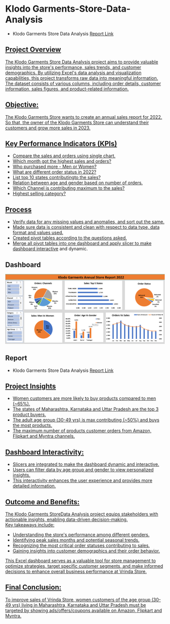 # Klodo Garments-Store-Data-Analysis 
- Klodo Garments Store Data Analysis <a href="https://1drv.ms/x/c/681428b05895901e/IQQDesUvFshhQ5MsyDmM6RZuAZTa1TkfBZqEv9b3T9W7gwk"> Report Link 

## **Project Overview**

The Klodo Garments Store Data Analysis project aims to provide valuable insights into the store's performance, sales trends, and customer demographics. By utilizing Excel's data analysis and visualization capabilities, this project transforms raw data into meaningful information. The dataset consists of various columns, including order details, customer information, sales figures, and product-related information.

## **Objective:**
The Klodo Garments Store wants to create an annual sales report for 2022. So that, the owner of the Klodo Garments Store can understand their customers and grow more sales in 2023.

## **Key Performance Indicators (KPIs)**
- Compare the sales and orders using single chart.
- Which month got the highest sales and orders?
- Who purchased more - Men or Women?
- What are different order status in 2022?
- List top 10 states contributingto the sales?
- Relation between age and gender based on number of orders.
- Which Channel is contributing maximum to the sales?
- Highest selling category?

## **Process**
- Verify data for any missing values and anomalies, and sort out the same.
- Made sure data is consistent and clean with respect to data type, data format and values used.
- Created pivot tables according to the questions asked.
- Merge all pivot tables into one dashboard and apply slicer to make <a href="https://1drv.ms/x/c/681428b05895901e/IQQDesUvFshhQ5MsyDmM6RZuAZTa1TkfBZqEv9b3T9W7gwk">dashboard interactive</a> and dynamic.

## **Dashboard**
![Alt text of the image](https://github.com/Sparsh-Dwivedi/Klodo-Garments-Store-Data-Analysis-Project/blob/main/dashboard.png)

## **Report**
- Klodo Garments Store Data Analysis <a href="https://1drv.ms/x/c/681428b05895901e/IQQDesUvFshhQ5MsyDmM6RZuAZTa1TkfBZqEv9b3T9W7gwk"> Report Link 


## **Project Insights**

- Women customers are more likely to buy products compared to men (~65%).
- The states of Maharashtra, Karnataka and Uttar Pradesh are the top 3 product buyers.
- The adult age group (30-49 yrs) is max contributing (~50%) and buys the most products.
- The maximum number of products customer orders from Amazon, Flipkart and Myntra channels.


## **Dashboard Interactivity:**

*	Slicers are integrated to make the dashboard dynamic and interactive.
*	Users can filter data by age group and gender to view personalized insights.
*	This interactivity enhances the user experience and provides more detailed information.

## **Outcome and Benefits:**

The Klodo Garments StoreData Analysis project equips stakeholders with actionable insights, enabling data-driven decision-making.  
     Key takeaways include:

*	Understanding the store's performance among different genders.
*	Identifying peak sales months and potential seasonal trends.
*	Recognizing the most critical order statuses contributing to sales.
*	Gaining insights into customer demographics and their order behavior.

This Excel dashboard serves as a valuable tool for store management to optimize strategies, target specific customer segments, and make informed decisions to enhance overall business performance at Vrinda Store.

## **Final Conclusion:**

To improve sales of Vrinda Store, women customers of the age group (30-49 yrs) living in Maharashtra, Karnataka and Uttar Pradesh must be targeted by showing ads/offers/coupons available on Amazon, Flipkart and Myntra.

